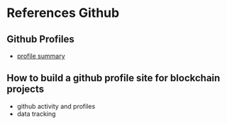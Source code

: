 # References Github

## Github Profiles

- [profile summary](https://github.com/tipsy/profile-summary-for-github)


## How to build a github profile site for blockchain projects

- github activity and profiles
- data tracking
